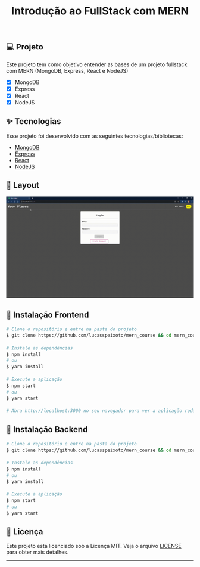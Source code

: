 <h1 align="center">
   Introdução ao FullStack com MERN
</h1>

<br>

## 💻 Projeto

Este projeto tem como objetivo entender as bases de um projeto fullstack com MERN (MongoDB, Express, React e NodeJS)

- [x] MongoDB
- [x] Express
- [x] React
- [x] NodeJS

## ✨ Tecnologias

Esse projeto foi desenvolvido com as seguintes tecnologias/bibliotecas:

- [MongoDB](https://www.mongodb.com/)
- [Express](https://expressjs.com/)
- [React](https://reactjs.org/)
- [NodeJS](https://nodejs.org/en/)

## 🔖 Layout

![caption](frontend/public/assets/presentation.gif)

## 🚀 Instalação Frontend

```bash
# Clone o repositório e entre na pasta do projeto
$ git clone https://github.com/lucasspeixoto/mern_course && cd mern_course/frontend

# Instale as dependências
$ npm install
# ou
$ yarn install

# Execute a aplicação
$ npm start
# ou
$ yarn start

# Abra http://localhost:3000 no seu navegador para ver a aplicação rodando!

```

## 🚀 Instalação Backend

```bash
# Clone o repositório e entre na pasta do projeto
$ git clone https://github.com/lucasspeixoto/mern_course && cd mern_course/backend

# Instale as dependências
$ npm install
# ou
$ yarn install

# Execute a aplicação
$ npm start
# ou
$ yarn start

```

## 📝 Licença

Este projeto está licenciado sob a Licença MIT. Veja o arquivo [LICENSE](LICENSE) para obter mais detalhes.

---
